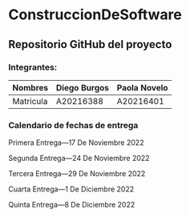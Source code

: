 # ConstruccionDeSoftware

<h2>Repositorio GitHub del proyecto</h2>

<h3>Integrantes:</h3>

| Nombres | Diego Burgos |  Paola Novelo  |
| ------------- | ------------- |   ------------- | 
| Matricula  | A20216388   | A20216401 |

<h3> Calendario de fechas de entrega</h3>
<p>Primera Entrega—17 De Noviembre 2022 </p>
<p>Segunda Entrega—24 De Noviembre 2022
</p>
<p>Tercera Entrega—29 De Noviembre 2022
</p>
<p>Cuarta Entrega—1 De Diciembre 2022
</p>
<p>Quinta Entrega—8 De Diciembre 2022</p>
